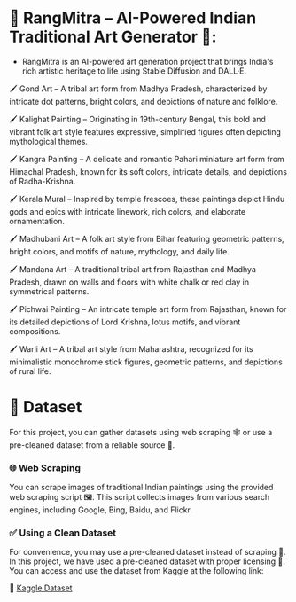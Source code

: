 # 🌸 RangMitra – AI-Powered Indian Traditional Art Generator 🎨:  
- RangMitra is an AI-powered art generation project that brings India's rich artistic heritage to life using Stable Diffusion and DALL·E.

🖌 Gond Art – A tribal art form from Madhya Pradesh, characterized by intricate dot patterns, bright colors, and depictions of nature and folklore.

🖌 Kalighat Painting – Originating in 19th-century Bengal, this bold and vibrant folk art style features expressive, simplified figures often depicting mythological themes.

🖌 Kangra Painting – A delicate and romantic Pahari miniature art form from Himachal Pradesh, known for its soft colors, intricate details, and depictions of Radha-Krishna.

🖌 Kerala Mural – Inspired by temple frescoes, these paintings depict Hindu gods and epics with intricate linework, rich colors, and elaborate ornamentation.

🖌 Madhubani Art – A folk art style from Bihar featuring geometric patterns, bright colors, and motifs of nature, mythology, and daily life.

🖌 Mandana Art – A traditional tribal art from Rajasthan and Madhya Pradesh, drawn on walls and floors with white chalk or red clay in symmetrical patterns.

🖌 Pichwai Painting – An intricate temple art form from Rajasthan, known for its detailed depictions of Lord Krishna, lotus motifs, and vibrant compositions.

🖌 Warli Art – A tribal art style from Maharashtra, recognized for its minimalistic monochrome stick figures, geometric patterns, and depictions of rural life.


# 📂 Dataset

For this project, you can gather datasets using web scraping 🕸️ or use a pre-cleaned dataset from a reliable source 📜.

### 🌐 Web Scraping

You can scrape images of traditional Indian paintings using the provided web scraping script 🖼️. This script collects images from various search engines, including Google, Bing, Baidu, and Flickr. 

### ✅ Using a Clean Dataset

For convenience, you may use a pre-cleaned dataset instead of scraping 🧹. In this project, we have used a pre-cleaned dataset with proper licensing 📄. You can access and use the dataset from Kaggle at the following link:

🔗 [Kaggle Dataset](https://www.kaggle.com/datasets/ajg117/indian-paintings-dataset)



